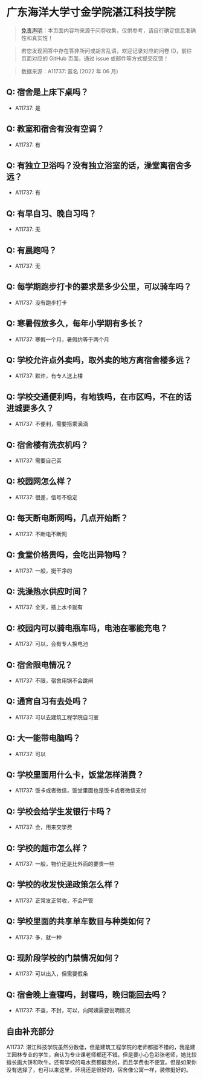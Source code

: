 # 广东海洋大学寸金学院湛江科技学院

> [免责声明](https://colleges.chat/#_3)：本页面内容均来源于问卷收集，仅供参考，请自行确定信息准确性和真实性！

> 若您发现回答中存在答非所问或胡言乱语，欢迎记录对应的问卷 ID，前往页面对应的 GitHub 页面，通过 issue 或邮件等方式提交反馈！

> 数据来源：A11737: 匿名 (2022 年 06 月)

## Q: 宿舍是上床下桌吗？

- A11737: 是

## Q: 教室和宿舍有没有空调？

- A11737: 有

## Q: 有独立卫浴吗？没有独立浴室的话，澡堂离宿舍多远？

- A11737: 有

## Q: 有早自习、晚自习吗？

- A11737: 无

## Q: 有晨跑吗？

- A11737: 无

## Q: 每学期跑步打卡的要求是多少公里，可以骑车吗？

- A11737: 没有跑步打卡

## Q: 寒暑假放多久，每年小学期有多长？

- A11737: 寒假一个月，暑假约等于两个月

## Q: 学校允许点外卖吗，取外卖的地方离宿舍楼多远？

- A11737: 默许，有专人送上楼

## Q: 学校交通便利吗，有地铁吗，在市区吗，不在的话进城要多久？

- A11737: 不便利，需要搭乘滴滴

## Q: 宿舍楼有洗衣机吗？

- A11737: 需要自己买

## Q: 校园网怎么样？

- A11737: 很差，信号不稳定

## Q: 每天断电断网吗，几点开始断？

- A11737: 不断电不断网

## Q: 食堂价格贵吗，会吃出异物吗？

- A11737: 一般，挺干净的

## Q: 洗澡热水供应时间？

- A11737: 全天，插上水卡就有

## Q: 校园内可以骑电瓶车吗，电池在哪能充电？

- A11737: 可以，会有专人换电池

## Q: 宿舍限电情况？

- A11737: 不限，宿舍用锅不会跳闸

## Q: 通宵自习有去处吗？

- A11737: 可以去建筑工程学院自习室

## Q: 大一能带电脑吗？

- A11737: 可以

## Q: 学校里面用什么卡，饭堂怎样消费？

- A11737: 饭卡或者微信，饭堂里面也是饭卡或者微信支付

## Q: 学校会给学生发银行卡吗？

- A11737: 会，用来交学费

## Q: 学校的超市怎么样？

- A11737: 一般，物价还是比外面的要贵一些

## Q: 学校的收发快递政策怎么样？

- A11737: 正常发正常收，不会严管

## Q: 学校里面的共享单车数目与种类如何？

- A11737: 多，就一种

## Q: 现阶段学校的门禁情况如何？

- A11737: 可以出入，但需要假条

## Q: 宿舍晚上查寝吗，封寝吗，晚归能回去吗？

- A11737: 不查，不封，可以，向阿姨需要说明情况

## 自由补充部分

A11737: 湛江科技学院虽然分数低，但是建筑工程学院的老师都挺不错的，我是建工园林专业的学生，自认为专业课老师都还不错。但是要小心色彩张老师，她比较擅长画大饼和吹牛。还有学校的电水费都挺贵的，而且学费也不便宜。但是如果你没有选择了，也可以来这里，环境还是很好的，宿舍像公寓一样，装修挺好的。